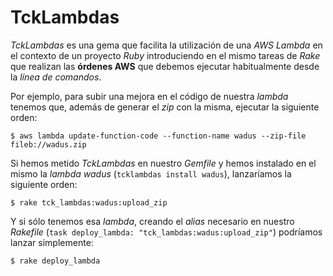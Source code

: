 TckLambdas
==========
_TckLambdas_ es una gema que facilita la utilización de una _AWS Lambda_ en el contexto de un proyecto _Ruby_ introduciendo en el mismo tareas de _Rake_ que realizan las **órdenes AWS** que debemos ejecutar habitualmente desde la _línea de comandos_.

Por ejemplo, para subir una mejora en el código de nuestra _lambda_ tenemos que, además de generar el _zip_ con la misma, ejecutar la siguiente orden:

    $ aws lambda update-function-code --function-name wadus --zip-file fileb://wadus.zip
    
Si hemos metido _TckLambdas_ en nuestro _Gemfile_ y hemos instalado en el mismo la _lambda wadus_ (``tcklambdas install wadus``), lanzaríamos la siguiente orden:

    $ rake tck_lambdas:wadus:upload_zip

Y si sólo tenemos esa _lambda_, creando el _alias_ necesario en nuestro _Rakefile_ (``task deploy_lambda: "tck_lambdas:wadus:upload_zip"``) podríamos lanzar simplemente:

    $ rake deploy_lambda

